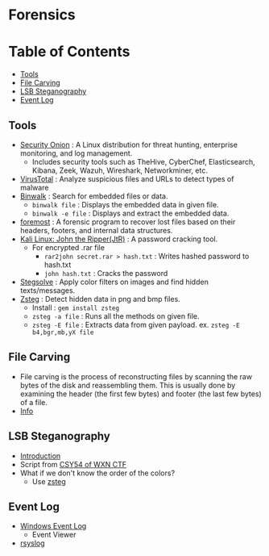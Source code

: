 # Forensics

# Table of Contents
* [Tools](#Tools)
* [File Carving](#File-Carving)
* [LSB Steganography](#LSB-Steganography)
* [Event Log](#Event-Log)

## Tools
* [Security Onion](https://docs.securityonion.net/en/2.3/about.html) : A Linux distribution for threat hunting, enterprise monitoring, and log management.
  * Includes security tools such as TheHive, CyberChef, Elasticsearch, Kibana, Zeek, Wazuh, Wireshark, Networkminer, etc.
* [VirusTotal](https://www.virustotal.com/gui/home/upload) : Analyze suspicious files and URLs to detect types of malware
* [Binwalk](https://github.com/ReFirmLabs/binwalk) : Search for embedded files or data.
  * `binwalk file` : Displays the embedded data in given file.
  * `binwalk -e file` : Displays and extract the embedded data.
* [foremost](https://tools.kali.org/forensics/foremost) : A forensic program to recover lost files based on their headers, footers, and internal data structures.
* [Kali Linux: John the Ripper(JtR)](https://tools.kali.org/password-attacks/john) : A password cracking tool.
  * For encrypted .rar file
    * `rar2john secret.rar > hash.txt` : Writes hashed password to hash.txt
    * `john hash.txt` : Cracks the password
* [Stegsolve](https://github.com/eugenekolo/sec-tools/tree/master/stego/stegsolve/stegsolve) : Apply color filters on images and find hidden texts/messages.
* [Zsteg](https://github.com/zed-0xff/zsteg) : Detect hidden data in png and bmp files.
  * Install : `gem install zsteg`
  * `zsteg -a file` : Runs all the methods on given file.
  * `zsteg -E file` : Extracts data from given payload. ex. `zsteg -E b4,bgr,mb,yX file`

## File Carving
* File carving is the process of reconstructing files by scanning the raw bytes of the disk and reassembling them. This is usually done by examining the header (the first few bytes) and footer (the last few bytes) of a file.
* [Info](https://resources.infosecinstitute.com/file-carving/#gref)

## LSB Steganography
* [Introduction](https://itnext.io/steganography-101-lsb-introduction-with-python-4c4803e08041)
* Script from [CSY54 of WXN CTF](https://hackmd.io/@CSY54/WXN_writeup#Forensics-LSB-268-pts-19-solves)
* What if we don't know the order of the colors?
  * Use [zsteg](https://github.com/zed-0xff/zsteg)

## Event Log
* [Windows Event Log](https://docs.microsoft.com/en-us/previous-versions/windows/it-pro/windows-vista/cc722385(v=ws.10)?redirectedfrom=MSDN)
  * Event Viewer
* [rsyslog](https://en.wikipedia.org/wiki/Rsyslog)
